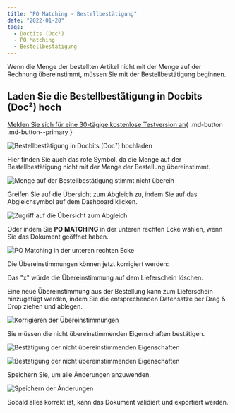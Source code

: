 ```yaml
---
title: "PO Matching - Bestellbestätigung"
date: "2022-01-28"
tags:
  - Docbits (Doc²)
  - PO Matching
  - Bestellbestätigung
---
```


Wenn die Menge der bestellten Artikel nicht mit der Menge auf der Rechnung übereinstimmt, müssen Sie mit der Bestellbestätigung beginnen.

## Laden Sie die Bestellbestätigung in Docbits (Doc²) hoch

[Melden Sie sich für eine 30-tägige kostenlose Testversion an](https://app.polydocs.io){ .md-button .md-button--primary }

![Bestellbestätigung in Docbits (Doc²) hochladen](/_images/docbits/DOC2_POM_OC_1.png "Bestellbestätigung in Docbits (Doc²) hochladen")

Hier finden Sie auch das rote Symbol, da die Menge auf der Bestellbestätigung nicht mit der Menge der Bestellung übereinstimmt.

![Menge auf der Bestellbestätigung stimmt nicht überein](/_images/docbits/DOC2_POM_OC_2.png "Menge auf der Bestellbestätigung stimmt nicht überein")

Greifen Sie auf die Übersicht zum Abgleich zu, indem Sie auf das Abgleichsymbol auf dem Dashboard klicken.

![Zugriff auf die Übersicht zum Abgleich](/_images/docbits/DOC2_POM_OC_3.png "Zugriff auf die Übersicht zum Abgleich")

Oder indem Sie **PO MATCHING** in der unteren rechten Ecke wählen, wenn Sie das Dokument geöffnet haben.

![PO Matching in der unteren rechten Ecke](/_images/docbits/DOC2_POM_DN_4.png "PO Matching in der unteren rechten Ecke")

Die Übereinstimmungen können jetzt korrigiert werden:

Das "x" würde die Übereinstimmung auf dem Lieferschein löschen.

Eine neue Übereinstimmung aus der Bestellung kann zum Lieferschein hinzugefügt werden, indem Sie die entsprechenden Datensätze per Drag & Drop ziehen und ablegen.

![Korrigieren der Übereinstimmungen](/_images/docbits/DOC2_POM_OC_5.png "Korrigieren der Übereinstimmungen")

Sie müssen die nicht übereinstimmenden Eigenschaften bestätigen.

![Bestätigung der nicht übereinstimmenden Eigenschaften](/_images/docbits/DOC2_POM_DN_6.png "Bestätigung der nicht übereinstimmenden Eigenschaften")

![Bestätigung der nicht übereinstimmenden Eigenschaften](/_images/docbits/DOC2_POM_DN_7.png "Bestätigung der nicht übereinstimmenden Eigenschaften")

Speichern Sie, um alle Änderungen anzuwenden.

![Speichern der Änderungen](/_images/docbits/DOC2_POM_DN_8.png "Speichern der Änderungen")

Sobald alles korrekt ist, kann das Dokument validiert und exportiert werden.